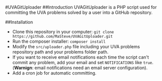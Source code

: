 #UVAGitUploader
##Introduction
UVAGitUploader is a PHP script used for committing the UVA problems solved by a user into a GitHub repository.

##Installation
- Clone this repository in your computer: `git clone https://github.com/MaSteve/UVAGitUploader.git`
- Run the composer installer: `composer install`
- Modify the `src/uploader.php` file including your UVA problems repository path and your problems folder path.
- If you want to receive email notifications each time the script can't commit any problem, add your email and set `NOTIFICATIONS` like `true`. (**Warnign**: email notifications need an email server configuration).
- Add a cron job for automatic committing.